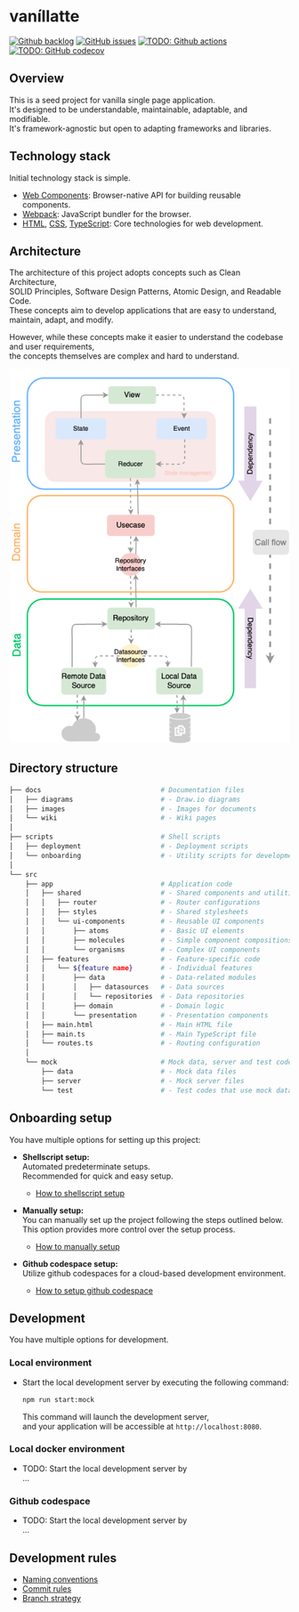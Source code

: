 # vaníllatte

[![Github backlog](https://img.shields.io/badge/-in_progress-262626.svg?style=for-the-badge&logo=github&logoColor=f2f2f2&label=backlog&labelColor=262626&color=blue)](https://github.com/users/ochairo/projects/5)
[![GitHub issues](https://img.shields.io/github/issues/ochairo/vanillatte?style=for-the-badge&logo=github&logoColor=f2f2f2&label=issues&labelColor=262626)](https://github.com/ochairo/vanillatte/issues)
[![TODO: Github actions](https://img.shields.io/github/actions/workflow/status/ochairo/vanillatte/main.yml?style=for-the-badge&branch=development&logo=github&logoColor=f2f2f2&label=TODO:ci&labelColor=262626?cacheSeconds=60)](https://github.com/ochairo/vanillatte/actions/workflows/main.yml)
[![TODO: GitHub codecov](https://img.shields.io/codecov/c/github/ochairo/vanillatte?style=for-the-badge&logo=codecov&logoColor=f2f2f2&label=TODO:coverage&labelColor=262626)](https://github.com/ochairo/vanillatte/tree/development?tab=readme-ov-file#vanillatte)

## Overview

This is a seed project for vanilla single page application.  
It's designed to be understandable, maintainable, adaptable, and modifiable.  
It's framework-agnostic but open to adapting frameworks and libraries.

## Technology stack

Initial technology stack is simple.

- [Web Components](https://developer.mozilla.org/en-US/docs/Web/API/Web_Components): Browser-native API for building reusable components.
- [Webpack](https://webpack.js.org/): JavaScript bundler for the browser.
- [HTML](https://developer.mozilla.org/en-US/docs/Web/HTML), [CSS](https://developer.mozilla.org/en-US/docs/Web/CSS), [TypeScript](https://www.typescriptlang.org/): Core technologies for web development.

## Architecture

The architecture of this project adopts concepts such as Clean Architecture,  
SOLID Principles, Software Design Patterns, Atomic Design, and Readable Code.  
These concepts aim to develop applications that are easy to understand, maintain, adapt, and modify.

However, while these concepts make it easier to understand the codebase and user requirements,  
the concepts themselves are complex and hard to understand.

![architecture](docs/images/architecture.png)

## Directory structure

```sh
├── docs                              # Documentation files
│   ├── diagrams                      # - Draw.io diagrams
│   ├── images                        # - Images for documents
│   └── wiki                          # - Wiki pages
│
├── scripts                           # Shell scripts
│   ├── deployment                    # - Deployment scripts
│   └── onboarding                    # - Utility scripts for development tasks
│
└── src
    ├── app                           # Application code
    │   ├── shared                    # - Shared components and utilities
    │   │   ├── router                # - Router configurations
    │   │   ├── styles                # - Shared stylesheets
    │   │   └── ui-components         # - Reusable UI components
    │   │       ├── atoms             # - Basic UI elements
    │   │       ├── molecules         # - Simple component compositions
    │   │       └── organisms         # - Complex UI components
    │   ├── features                  # - Feature-specific code
    │   │   └── ${feature name}       # - Individual features
    │   │       ├── data              # - Data-related modules
    │   │       │   ├── datasources   # - Data sources
    │   │       │   └── repositories  # - Data repositories
    │   │       ├── domain            # - Domain logic
    │   │       └── presentation      # - Presentation components
    │   ├── main.html                 # - Main HTML file
    │   ├── main.ts                   # - Main TypeScript file
    │   └── routes.ts                 # - Routing configuration
    │
    └── mock                          # Mock data, server and test code
        ├── data                      # - Mock data files
        ├── server                    # - Mock server files
        └── test                      # - Test codes that use mock data
```

## Onboarding setup

You have multiple options for setting up this project:

- **Shellscript setup:**  
  Automated predeterminate setups.  
  Recommended for quick and easy setup.

  - [How to shellscript setup](docs/wiki/onboarding-setup/shellscript_setup.md)

- **Manually setup:**  
  You can manually set up the project following the steps outlined below.  
  This option provides more control over the setup process.

  - [How to manually setup](docs/wiki/onboarding-setup/manually_setup.md)

- **Github codespace setup:**  
  Utilize github codespaces for a cloud-based development environment.

  - [How to setup github codespace](docs/wiki/onboarding-setup/codespace_setup.md)

## Development

You have multiple options for development.

### Local environment

- Start the local development server by executing the following command:

  ```sh
  npm run start:mock
  ```

  This command will launch the development server,  
  and your application will be accessible at `http://localhost:8080`.

### Local docker environment

- TODO: Start the local development server by  
  ...

### Github codespace

- TODO: Start the local development server by  
  ...

## Development rules

- [Naming conventions](docs/wiki/development-rules/naming_conventions.md)
- [Commit rules](docs/wiki/development-rules/commit_rules.md)
- [Branch strategy](docs/wiki/development-rules/branch_strategy.md)
